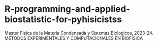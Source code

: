 # R-programming-and-applied-biostatistic-for-pyhisicistss
Master Fisica de la Materia Condensada y Sistemas Biologicos, 2023-24. MÉTODOS EXPERIMENTALES Y COMPUTACIONALES EN BIOFÍSICA 

